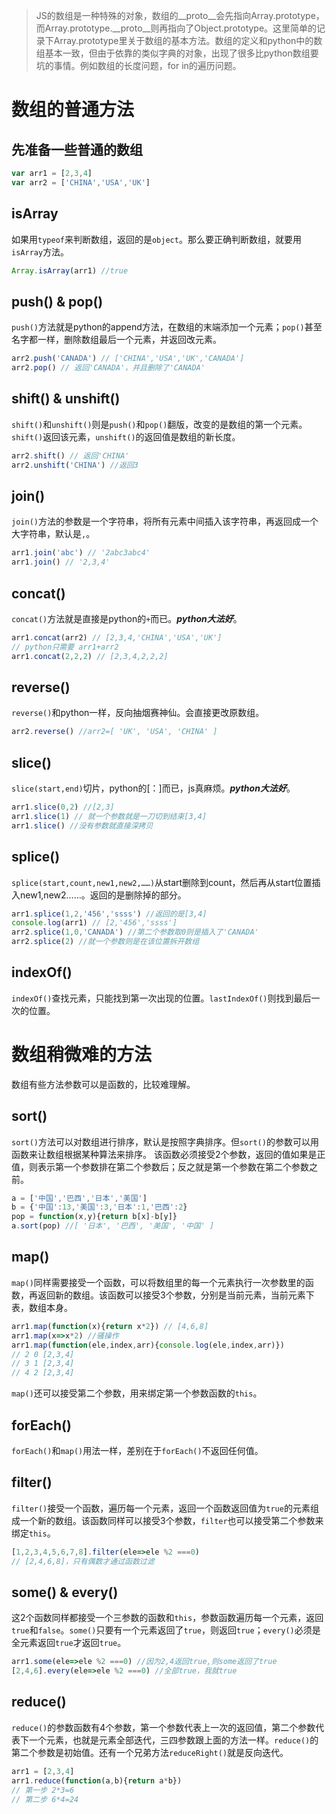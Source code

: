 > JS的数组是一种特殊的对象，数组的__proto__会先指向Array.prototype，而Array.prototype.__proto__则再指向了Object.prototype。这里简单的记录下Array.prototype里关于数组的基本方法。数组的定义和python中的数组基本一致，但由于依靠的类似字典的对象，出现了很多比python数组要坑的事情。例如数组的长度问题，for in的遍历问题。


# 数组的普通方法
## 先准备一些普通的数组
```JavaScript
var arr1 = [2,3,4]
var arr2 = ['CHINA','USA','UK']
```
## isArray
如果用`typeof`来判断数组，返回的是`object`。那么要正确判断数组，就要用`isArray`方法。
```JavaScript
Array.isArray(arr1) //true
```

## push() & pop()
`push()`方法就是python的append方法，在数组的末端添加一个元素；`pop()`甚至名字都一样，删除数组最后一个元素，并返回改元素。
```JavaScript
arr2.push('CANADA') // ['CHINA','USA','UK','CANADA']
arr2.pop() // 返回'CANADA'，并且删除了'CANADA'
```

## shift() & unshift()
`shift()`和`unshift()`则是`push()`和`pop()`翻版，改变的是数组的第一个元素。`shift()`返回该元素，`unshift()`的返回值是数组的新长度。
```JavaScript
arr2.shift() // 返回'CHINA'
arr2.unshift('CHINA') //返回3
```
## join()
`join()`方法的参数是一个字符串，将所有元素中间插入该字符串，再返回成一个大字符串，默认是`,`。
```JavaScript
arr1.join('abc') // '2abc3abc4'
arr1.join() // '2,3,4'
```

## concat()
`concat()`方法就是直接是python的`+`而已。***python大法好***。
```JavaScript
arr1.concat(arr2) // [2,3,4,'CHINA','USA','UK']
// python只需要 arr1+arr2
arr1.concat(2,2,2) // [2,3,4,2,2,2]
```

## reverse()
`reverse()`和python一样，反向抽烟赛神仙。会直接更改原数组。
```JavaScript
arr2.reverse() //arr2=[ 'UK', 'USA', 'CHINA' ]
```

## slice()
`slice(start,end)`切片，python的[：]而已，js真麻烦。***python大法好***。
```JavaScript
arr1.slice(0,2) //[2,3]
arr1.slice(1) // 就一个参数就是一刀切到结束[3,4] 
arr1.slice() //没有参数就直接深拷贝
```
## splice()
`splice(start,count,new1,new2,……)`从start删除到count，然后再从start位置插入new1,new2……。返回的是删除掉的部分。
```JavaScript
arr1.splice(1,2,'456','ssss') //返回的是[3,4]
console.log(arr1) // [2,'456','ssss']
arr2.splice(1,0,'CANADA') //第二个参数取0则是插入了'CANADA'
arr2.splice(2) //就一个参数则是在该位置拆开数组
```
## indexOf()
`indexOf()`查找元素，只能找到第一次出现的位置。`lastIndexOf()`则找到最后一次的位置。

# 数组稍微难的方法
数组有些方法参数可以是函数的，比较难理解。
## sort()
`sort()`方法可以对数组进行排序，默认是按照字典排序。但`sort()`的参数可以用函数来让数组根据某种算法来排序。
该函数必须接受2个参数，返回的值如果是正值，则表示第一个参数排在第二个参数后；反之就是第一个参数在第二个参数之前。
```JavaScript
a = ['中国','巴西','日本','美国']
b = {'中国':13,'美国':3,'日本':1,'巴西':2}
pop = function(x,y){return b[x]-b[y]}
a.sort(pop) //[ '日本', '巴西', '美国', '中国' ]
```

## map()
`map()`同样需要接受一个函数，可以将数组里的每一个元素执行一次参数里的函数，再返回新的数组。该函数可以接受3个参数，分别是当前元素，当前元素下表，数组本身。
```JavaScript
arr1.map(function(x){return x*2}) // [4,6,8]
arr1.map(x=>x*2) //骚操作
arr1.map(function(ele,index,arr){console.log(ele,index,arr)})
// 2 0 [2,3,4]
// 3 1 [2,3,4]
// 4 2 [2,3,4]
```
`map()`还可以接受第二个参数，用来绑定第一个参数函数的`this`。

## forEach()
`forEach()`和`map()`用法一样，差别在于`forEach()`不返回任何值。

## filter()
`filter()`接受一个函数，遍历每一个元素，返回一个函数返回值为`true`的元素组成一个新的数组。该函数同样可以接受3个参数，`filter`也可以接受第二个参数来绑定`this`。
```JavaScript
[1,2,3,4,5,6,7,8].filter(ele=>ele %2 ===0)
// [2,4,6,8]，只有偶数才通过函数过滤
```
## some() & every()
这2个函数同样都接受一个三参数的函数和`this`，参数函数遍历每一个元素，返回`true`和`false`。`some()`只要有一个元素返回了`true`，则返回`true`；`every()`必须是全元素返回`true`才返回`true`。
```JavaScript
arr1.some(ele=>ele %2 ===0) //因为2,4返回true,则some返回了true
[2,4,6].every(ele=>ele %2 ===0) //全部true，我就true
```

## reduce()
`reduce()`的参数函数有4个参数，第一个参数代表上一次的返回值，第二个参数代表下一个元素，也就是元素全部迭代，三四参数跟上面的方法一样。`reduce()`的第二个参数是初始值。还有一个兄弟方法`reduceRight()`就是反向迭代。
```JavaScript
arr1 = [2,3,4]
arr1.reduce(function(a,b){return a*b})
// 第一步 2*3=6 
// 第二步 6*4=24
```